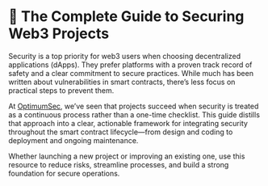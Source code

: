 # 🔐 The Complete Guide to Securing Web3 Projects

Security is a top priority for web3 users when choosing decentralized applications (dApps). They prefer platforms with a proven track record of safety and a clear commitment to secure practices. While much has been written about vulnerabilities in smart contracts, there’s less focus on practical steps to prevent them.

At [OptimumSec](https://optimumsec.xyz/), we’ve seen that projects succeed when security is treated as a continuous process rather than a one-time checklist. This guide distills that approach into a clear, actionable framework for integrating security throughout the smart contract lifecycle—from design and coding to deployment and ongoing maintenance. 

Whether launching a new project or improving an existing one, use this resource to reduce risks, streamline processes, and build a strong foundation for secure operations.